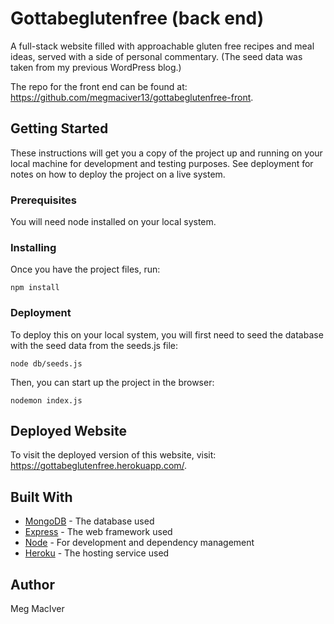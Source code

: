 # Gottabeglutenfree (back end)

A full-stack website filled with approachable gluten free recipes and meal ideas, served with a side of personal commentary. (The seed data was taken from my previous WordPress blog.)

The repo for the front end can be found at: https://github.com/megmaciver13/gottabeglutenfree-front.

## Getting Started

These instructions will get you a copy of the project up and running on your local machine for development and testing purposes. See deployment for notes on how to deploy the project on a live system.

### Prerequisites

You will need node installed on your local system.

### Installing

Once you have the project files, run:

```
npm install
```

### Deployment

To deploy this on your local system, you will first need to seed the database with the seed data from the seeds.js file:

```
node db/seeds.js
```

Then, you can start up the project in the browser:

```
nodemon index.js
```

## Deployed Website

To visit the deployed version of this website, visit: https://gottabeglutenfree.herokuapp.com/.

## Built With

* [MongoDB](https://www.mongodb.com/) - The database used
* [Express](https://expressjs.com/) - The web framework used
* [Node](https://nodejs.org/en/) - For development and dependency management
* [Heroku](https://dashboard.heroku.com/) - The hosting service used

## Author

Meg MacIver
